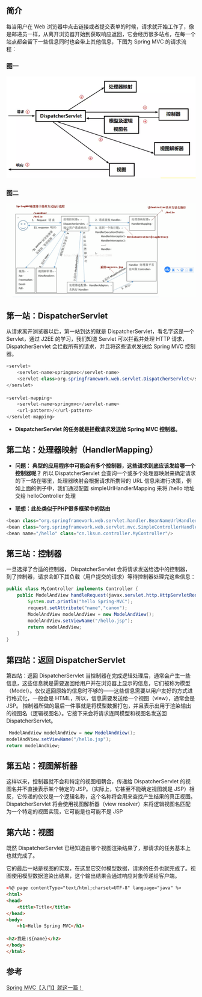 ## 简介
每当用户在 Web 浏览器中点击链接或者提交表单的时候，请求就开始工作了，像是邮递员一样，从离开浏览器开始到获取响应返回，它会经历很多站点，在每一个站点都会留下一些信息同时也会带上其他信息，下图为 Spring MVC 的请求流程：
### 图一
![](../static/ff6630dc757d7e15de1bb7bb0cd68c2e.png)

### 图二
![](../static/bff62c8772edff71e36b4419ece5a704.png)

## 第一站：DispatcherServlet
从请求离开浏览器以后，第一站到达的就是 DispatcherServlet，看名字这是一个 Servlet，通过 J2EE 的学习，我们知道 Servlet 可以拦截并处理 HTTP 请求，DispatcherServlet 会拦截所有的请求，并且将这些请求发送给 Spring MVC 控制器。

```java
<servlet>
    <servlet-name>springmvc</servlet-name>
    <servlet-class>org.springframework.web.servlet.DispatcherServlet</servlet-class>
</servlet>

<servlet-mapping>
    <servlet-name>springmvc</servlet-name>
    <url-pattern>/</url-pattern>
</servlet-mapping>
```
- **DispatcherServlet 的任务就是拦截请求发送给 Spring MVC 控制器。**


## 第二站：处理器映射（HandlerMapping）
- **问题： 典型的应用程序中可能会有多个控制器，这些请求到底应该发给哪一个控制器呢？**
所以 DispatcherServlet 会查询一个或多个处理器映射来确定请求的下一站在哪里，处理器映射会根据请求所携带的 URL 信息来进行决策，例如上面的例子中，我们通过配置 simpleUrlHandlerMapping 来将 /hello 地址交给 helloController 处理


- **联想：此处类似于PHP很多框架中的路由**

```java
<bean class="org.springframework.web.servlet.handler.BeanNameUrlHandlerMapping" />
<bean class="org.springframework.web.servlet.mvc.SimpleControllerHandlerAdapter" />
<bean name="/hello" class="cn.lksun.controller.MyController"/>
```


## 第三站：控制器
一旦选择了合适的控制器， DispatcherServlet 会将请求发送给选中的控制器，到了控制器，请求会卸下其负载（用户提交的请求）等待控制器处理完这些信息：
```java
public class MyController implements Controller {
    public ModelAndView handleRequest(javax.servlet.http.HttpServletRequest request, javax.servlet.http.HttpServletResponse response) throws Exception {
        System.out.println("hello Spring-MVC");
        request.setAttribute("name","canon");
        ModelAndView modelAndView = new ModelAndView();
        modelAndView.setViewName("/hello.jsp");
        return modelAndView;
    }
}
```

## 第四站：返回 DispatcherServlet
第四站：返回 DispatcherServlet
当控制器在完成逻辑处理后，通常会产生一些信息，这些信息就是需要返回给用户并在浏览器上显示的信息，它们被称为模型（Model）。仅仅返回原始的信息时不够的——这些信息需要以用户友好的方式进行格式化，一般会是 HTML，所以，信息需要发送给一个视图（view），通常会是 JSP。
控制器所做的最后一件事就是将模型数据打包，并且表示出用于渲染输出的视图名（逻辑视图名）。它接下来会将请求连同模型和视图名发送回 DispatcherServlet。
```java
 ModelAndView modelAndView = new ModelAndView();
modelAndView.setViewName("/hello.jsp");
return modelAndView;
```


## 第五站：视图解析器
这样以来，控制器就不会和特定的视图相耦合，传递给 DispatcherServlet 的视图名并不直接表示某个特定的 JSP。（实际上，它甚至不能确定视图就是 JSP）相反，它传递的仅仅是一个逻辑名称，这个名称将会用来查找产生结果的真正视图。
DispatcherServlet 将会使用视图解析器（view resolver）来将逻辑视图名匹配为一个特定的视图实现，它可能是也可能不是 JSP


## 第六站：视图
既然 DispatcherServlet 已经知道由哪个视图渲染结果了，那请求的任务基本上也就完成了。

它的最后一站是视图的实现，在这里它交付模型数据，请求的任务也就完成了。视图使用模型数据渲染出结果，这个输出结果会通过响应对象传递给客户端。

```html
<%@ page contentType="text/html;charset=UTF-8" language="java" %>
<html>
<head>
    <title>Title</title>
</head>
<body>
    <h1>Hello Spring MVC</h1>

<h2>我是:${name}</h2>
</body>
</html>
```

## 参考
[Spring MVC【入门】就这一篇！](https://www.jianshu.com/p/91a2d0a1e45a "Spring MVC【入门】就这一篇！")